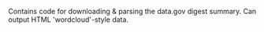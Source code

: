 Contains code for downloading & parsing the data.gov digest summary. Can output HTML 'wordcloud'-style data.
